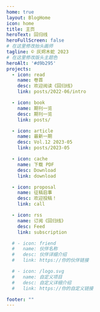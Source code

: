 ```yaml
---
home: true
layout: BlogHome
icon: home
title: 主页
heroText: 回归线
heroFullScreen: false
# 在这里修改抬头画师
tagline: © 灰烬木蛇 2023
# 在这里修改版头主题色
heroAlt: '#d9b295'
projects:
  - icon: read
    name: 卷首
    desc: 欢迎阅读《回归线》
    link: posts/2022-06/intro

  - icon: book
    name: 期刊一览
    desc: 期刊一览
    link: posts/

  - icon: article
    name: 最新一期
    desc: Vol.12 2023-05
    link: posts/2023-05

  - icon: cache
    name: 下载 PDF
    desc: Download
    link: download

  - icon: proposal
    name: 征稿启事
    desc: 欢迎投稿！
    link: call

  - icon: rss
    name: 订阅《回归线》
    desc: Feed
    link: subscription

  # - icon: friend
  #   name: 伙伴名称
  #   desc: 伙伴详细介绍
  #   link: https://你的伙伴链接

  # - icon: /logo.svg
  #   name: 自定义项目
  #   desc: 自定义详细介绍
  #   link: https://你的自定义链接

footer: ""
---
```


<!-- 这是一个博客主页。

要使用此布局，你应该在页面前端设置 `layout: Blog` 和 `home: true`。

相关配置文档请见 [博客主页](https://vuepress-theme-hope.github.io/v2/zh/guide/blog/home/)。 -->
